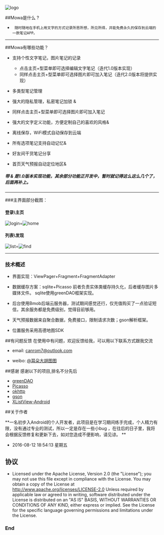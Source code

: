 ![logo](http://r.photo.store.qq.com/psb?/V11r2x9W13Hapo/lEmP8kslW7eO6EoeS2sDiG6joc52PdlYegWTHNgM9ZQ!/r/dK0AAAAAAAAA "logo")

##Mowa是什么 ?

-      随时随地在手机上用文字的方式记录所思所想，所见所得，并能免费永久的保存到云端的一款笔记APP。


------------



##Mowa有哪些功能？

* 支持个性文字笔记，图片笔记的记录
    *  点击主页+型菜单即可选择编辑文字笔记（迭代1.0版本实现）
    *  同样点击主页+型菜单即可选择图片即可加入笔记（迭代2.0版本将提供实现）

* 多类型笔记管理
 *  强大的隐私管理，私密笔记加锁 &
 *  同样点击主页+型菜单即可选择图片即可加入笔记

* 强大的文字定义功能，方便定制自己的喜欢的风格&

* 离线保存，WiFi模式自动保存到云端

* 所有选项笔记支持自动记忆&

* 好友间干货笔记分享

* 首页天气预报自动定位地区&



##### 带 & 是1.0版本实现功能，其余部分功能正开发中，暂时就记得这么这么几个了，后面再补上。


------------


###主界面部分截图：

#### 登录\主页
![login](http://a3.qpic.cn/psb?/V11r2x9W13Hapo/9Lho5KICGCwOqKTJH9jPgIWLlRlMTC91r6D5EWObChg!/b/dK0AAAAAAAAA&bo=4QCQAQAAAAADB1I!&rf=viewer_4 "login")=![home](http://a3.qpic.cn/psb?/V11r2x9W13Hapo/iLGNNfZwHqvwi194XUJhl9nEgnAeLXJyrRtoY5j7E4I!/b/dLAAAAAAAAAA&bo=4ACQAQAAAAADAFQ!&rf=viewer_4 "home")
#### 列表\发现
![list](http://a2.qpic.cn/psb?/V11r2x9W13Hapo/uNEAqNS4BbQejCHg3Bj1NSDcSx4f2dyKNVcM5dQYOK4!/b/dKkAAAAAAAAA&bo=4ACQAQAAAAADB1M!&rf=viewer_4 "list")=![find](http://a1.qpic.cn/psb?/V11r2x9W13Hapo/3B*rLemRGKuOq1ma9W*muMUsN.H57ytHH8AzNraN2EQ!/b/dP8AAAAAAAAA&bo=4ACQAQAAAAADB1M!&rf=viewer_4 "find")


------------




### 技术概述
- 界面实现：ViewPager+Fragment+FragmentAdapter

- 数据缓存方案：sqlite+Picasso 前者负责实体类缓存持久化，后者缓存图片多媒体文件。 sqlite使用greenDAO框架实现。

- 后台使用Bmob后端云服务器，测试期间感觉还行，仅充值购买了一点验证短信，其余服务都是免费级别，觉得目前够用。

- 天气预报数据来自聚合数据，免费接口，限制请求次数；gson解析框架。

- 位置服务采用高德地图SDK


##有问题反馈
在使用中有问题，欢迎反馈给我，可以用以下联系方式跟我交流

- email: canrom7@outlook.com
* weibo: [@耳朵大胡图图](http://weibo.com/u/1947907272)





##感谢
感谢以下的项目,排名不分先后

* [greenDAO](http://greenrobot.org/greendao/)
* [ Picasso](http://square.github.io/picasso/)
* [ okhttp](http://square.github.io/okhttp/)
* [ gson](https://github.com/google/gson)
* [ XListView-Android](https://github.com/Maxwin-z/XListView-Android)

##关于作者

**一名初步入Android的个人开发者，此项目是在学习期间练手完成，个人精力有限，没有通过专业的测试，所以一定是存在一些小bug ，在往后的日子里，我将会根据反馈修复和更新下去，如对您造成不便影响，请见谅。
**

- 2016-08-12 18:54:13 星期五

## 协议


- Licensed under the Apache License, Version 2.0 (the "License"); you may not use this file except in compliance with the License. You may obtain a copy of the License at
http://www.apache.org/licenses/LICENSE-2.0
Unless required by applicable law or agreed to in writing, software distributed under the License is distributed on an "AS IS" BASIS, WITHOUT WARRANTIES OR CONDITIONS OF ANY KIND, either express or implied. See the License for the specific language governing permissions and limitations under the License.

### End
